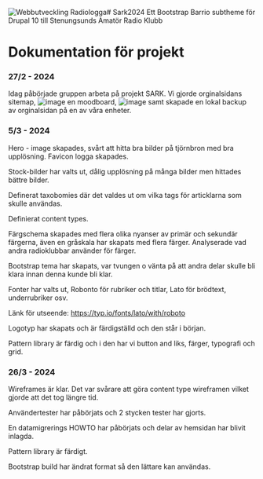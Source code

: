 ![Webbutveckling Radiologga](https://github.com/tcstenungsund/sark2024/assets/125873667/d6639435-d2e6-4ba3-b4f6-25c09813b9c4)# Sark2024
Ett Bootstrap Barrio subtheme för Drupal 10 till Stenungsunds Amatör Radio Klubb

# Dokumentation för projekt 

### 27/2 - 2024
Idag påbörjade gruppen arbeta på projekt SARK. Vi gjorde orginalsidans sitemap,
![image](https://github.com/tcstenungsund/sark2024/assets/98053131/231498ff-f214-4f96-a24d-2776cfe3e14e)
en moodboard,
![image](https://github.com/tcstenungsund/sark2024/assets/98053131/5dbff7f3-5ff0-4b2a-ab0a-c35cda303823)
samt skapade en lokal backup av orginalsidan på en av våra enheter.

### 5/3 - 2024
Hero - image skapades, svårt att hitta bra bilder på tjörnbron med bra upplösning. Favicon logga skapades. 

Stock-bilder har valts ut, dålig upplösning på många bilder men hittades bättre bilder. 

Definerat taxobomies där det valdes ut om vilka tags för articklarna som skulle användas. 

Definierat content types. 

Färgschema skapades med flera olika nyanser av primär och sekundär färgerna, även en gråskala har skapats med flera färger. Analyserade vad andra radioklubbar använder för färger.  

Bootstrap tema har skapats, var tvungen o vänta på att andra delar skulle bli klara innan denna kunde bli klar. 

Fonter har valts ut, Robonto för rubriker och titlar, Lato för brödtext, underrubriker osv. 

Länk för utseende: https://typ.io/fonts/lato/with/roboto 

Logotyp har skapats och är färdigställd och den står i början.

Pattern library är färdig och i den har vi button and liks, färger, typografi och grid.

### 26/3 - 2024
Wireframes är klar. Det var svårare att göra content type wireframen vilket gjorde att det tog längre tid. 

Användertester har påbörjats och 2 stycken tester har gjorts. 

En datamigrerings HOWTO har påbörjats och delar av hemsidan har blivit inlagda.

Pattern library är färdigt.

Bootstrap build har ändrat format så den lättare kan användas.



